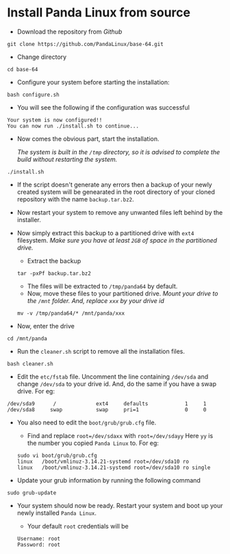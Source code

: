 # Install Panda Linux from source

- Download the repository from *Github*

```console
git clone https://github.com/PandaLinux/base-64.git
```

- Change directory

```console
cd base-64
```

- Configure your system before starting the installation:

```console
bash configure.sh
```

- You will see the following if the configuration was successful

```console
Your system is now configured!!
You can now run ./install.sh to continue...
```

- Now comes the obvious part, start the installation.

    *The system is built in the `/tmp` directory, so it is advised to complete the build without restarting the system.*

```console
./install.sh
```

- If the script doesn't generate any errors then a backup of your newly created system will be
genearated in the root directory of your cloned repository with the name `backup.tar.bz2`.

- Now restart your system to remove any unwanted files left behind by the installer.

- Now simply extract this backup to a partitioned drive with `ext4` filesystem. *Make sure you have at least `2GB` of space
in the partitioned drive.*

    - Extract the backup

    ```console
    tar -pxPf backup.tar.bz2
    ```

    - The files will be extracted to `/tmp/panda64` by default.
    - Now, move these files to your partitioned drive. *Mount your drive to the `/mnt` folder. And, replace `xxx` by your drive id*

    ```console
    mv -v /tmp/panda64/* /mnt/panda/xxx
    ```
- Now, enter the drive

```console
cd /mnt/panda
```

- Run the `cleaner.sh` script to remove all the installation files.

```console
bash cleaner.sh
```

- Edit the `etc/fstab` file. Uncomment the line containing `/dev/sda` and change `/dev/sda` to your drive id.
And, do the same if you have a swap drive. For eg:

```console
/dev/sda9      /             ext4     defaults            1     1
/dev/sda8     swap           swap     pri=1               0     0
```

- You also need to edit the `boot/grub/grub.cfg` file.
    - Find and replace `root=/dev/sdaxx` with `root=/dev/sdayy` Here `yy` is the number you copied `Panda Linux` to. For eg:

    ```console
    sudo vi boot/grub/grub.cfg
    linux	/boot/vmlinuz-3.14.21-systemd root=/dev/sda10 ro
    linux	/boot/vmlinuz-3.14.21-systemd root=/dev/sda10 ro single
    ```

- Update your grub information by running the following command

```console
sudo grub-update
```

- Your system should now be ready. Restart your system and boot up your newly installed `Panda Linux`.
    - Your default `root` credentials will be

    ```console
    Username: root
    Password: root
    ```